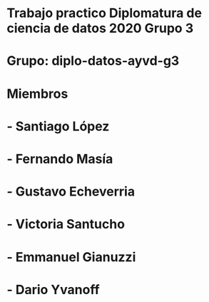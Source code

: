 # Trabajo practico Diplomatura de ciencia de datos 2020 Grupo 3

# Grupo: diplo-datos-ayvd-g3

# Miembros
#   - Santiago López
#   - Fernando Masía
#   - Gustavo Echeverria
#   - Victoria Santucho
#   - Emmanuel Gianuzzi
#   - Dario Yvanoff
